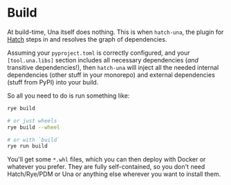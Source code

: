 # Build

At build-time, Una itself does nothing.
This is when `hatch-una`, the plugin for [Hatch](https://hatch.pypa.io/) steps in and resolves the graph of dependencies.

Assuming your `pyproject.toml` is correctly configured, and your `[tool.una.libs]` section includes all necessary dependencies (_and_ transitive dependencies!),
then `hatch-una` will inject all the needed internal dependencies (other stuff in your monorepo) and external dependencies (stuff from PyPI) into your build.

So all you need to do is run something like:
```bash
rye build

# or just wheels
rye build --wheel

# or with `build`
rye run build
```

You'll get some `*.whl` files, which you can then deploy with Docker or whatever you prefer.
They are fully self-contained, so you don't need Hatch/Rye/PDM or Una or anything else wherever you want to install them.
